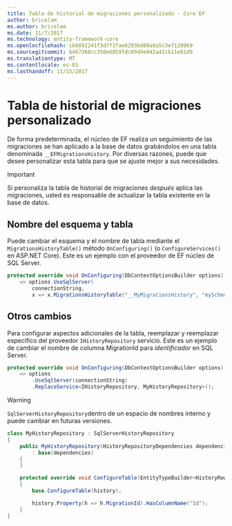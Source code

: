 ```yaml
---
title: Tabla de historial de migraciones personalizado - Core EF
author: bricelam
ms.author: bricelam
ms.date: 11/7/2017
ms.technology: entity-framework-core
ms.openlocfilehash: cb9892241f3d7f1fae6293bd60a8a5c3e7120969
ms.sourcegitcommit: b467368cc350e6059fdc0949e042a41cb11e61d9
ms.translationtype: MT
ms.contentlocale: es-ES
ms.lasthandoff: 11/15/2017
---
```

<a name="custom-migrations-history-table"></a>Tabla de historial de migraciones personalizado
===============================
De forma predeterminada, el núcleo de EF realiza un seguimiento de las migraciones se han aplicado a la base de datos grabándolos en una tabla denominada `__EFMigrationsHistory`. Por diversas razones, puede que desee personalizar esta tabla para que se ajuste mejor a sus necesidades.

> [!IMPORTANT]
> Si personaliza la tabla de historial de migraciones *después* aplica las migraciones, usted es responsable de actualizar la tabla existente en la base de datos.

<a name="schema-and-table-name"></a>Nombre del esquema y tabla
----------------------
Puede cambiar el esquema y el nombre de tabla mediante el `MigrationsHistoryTable()` método `OnConfiguring()` (o `ConfigureServices()` en ASP.NET Core). Este es un ejemplo con el proveedor de EF núcleo de SQL Server.

``` csharp
protected override void OnConfiguring(DbContextOptionsBuilder options)
    => options.UseSqlServer(
        connectionString,
        x => x.MigrationsHistoryTable("__MyMigrationsHistory", "mySchema"));
```

<a name="other-changes"></a>Otros cambios
-------------
Para configurar aspectos adicionales de la tabla, reemplazar y reemplazar específico del proveedor `IHistoryRepository` servicio. Este es un ejemplo de cambiar el nombre de columna MigrationId para *identificador* en SQL Server.

``` csharp
protected override void OnConfiguring(DbContextOptionsBuilder options)
    => options
        .UseSqlServer(connectionString)
        .ReplaceService<IHistoryRepository, MyHistoryRepository>();
```

> [!WARNING]
> `SqlServerHistoryRepository`dentro de un espacio de nombres interno y puede cambiar en futuras versiones.

``` csharp
class MyHistoryRepository : SqlServerHistoryRepository
{
    public MyHistoryRepository(HistoryRepositoryDependencies dependencies)
        : base(dependencies)
    {
    }

    protected override void ConfigureTable(EntityTypeBuilder<HistoryRow> history)
    {
        base.ConfigureTable(history);

        history.Property(h => h.MigrationId).HasColumnName("Id");
    }
}
```
